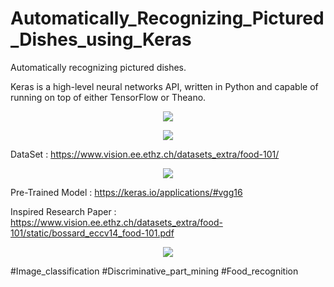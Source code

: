 # Automatically_Recognizing_Pictured_Dishes_using_Keras
Automatically recognizing pictured dishes.

<p>
Keras is a high-level neural networks API, written in Python and capable of running on top of either TensorFlow or Theano. 
</p>

<p align="center"><img src="https://blog.keras.io/img/keras-tensorflow-logo.jpg" /></p>


<p align="center"><img src="https://user-images.githubusercontent.com/5808185/40421089-3e639cda-5ea8-11e8-8ab4-4269562f009c.png" /></p>

DataSet : https://www.vision.ee.ethz.ch/datasets_extra/food-101/

<p align="center"><img src="https://user-images.githubusercontent.com/5808185/40422290-851c4092-5eac-11e8-81da-b8a64f2c120e.png">
  
Pre-Trained Model : https://keras.io/applications/#vgg16

Inspired Research Paper : https://www.vision.ee.ethz.ch/datasets_extra/food-101/static/bossard_eccv14_food-101.pdf

<p align="center"><img src="https://user-images.githubusercontent.com/5808185/40422241-5774347e-5eac-11e8-9dcc-560e6dfea2d5.png">


#Image_classification #Discriminative_part_mining #Food_recognition
